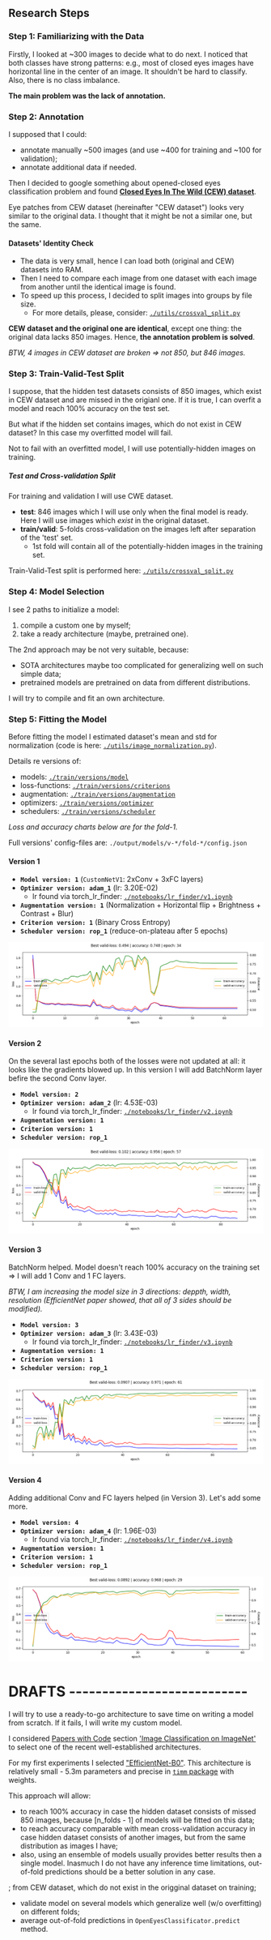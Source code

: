 ## Research Steps
### Step 1: Familiarizing  with the Data
Firstly, I looked at ~300 images to decide what to do next.
I noticed that both classes have strong patterns: e.g., most of closed eyes
images have horizontal line in the center of an image. It shouldn't be hard to classify.
Also, there is no class imbalance. 

**The main problem was the lack of annotation.**

### Step 2: Annotation
I supposed that I could:
* annotate manually ~500 images (and use ~400 for training and ~100 for validation);
* annotate additional data if needed.

Then I decided to google something about opened-closed eyes classification problem and found
[**Closed Eyes In The Wild (CEW) dataset**](http://parnec.nuaa.edu.cn/_upload/tpl/02/db/731/template731/pages/xtan/ClosedEyeDatabases.html).

Eye patches from CEW dataset (hereinafter "CEW dataset") looks very similar to the original data.
I thought that it might be not a similar one, but the same.

#### Datasets' Identity Check
* The data is very small, hence I can load both (original and CEW) datasets into RAM.
* Then I need to compare each image from one dataset with each image from another 
  until the identical image is found.
* To speed up this process, I decided to split images into groups by file size. 
  * For more details, please, consider: [`./utils/crossval_split.py`](./utils/crossval_split.py)

**CEW dataset and the original one are identical**,
except one thing: the original data lacks 850 images. Hence, **the annotation problem is solved**.

*BTW, 4 images in CEW dataset are broken => not 850, but 846 images.*

### Step 3: Train-Valid-Test Split
I suppose, that the hidden test datasets consists of 850 images, which exist in CEW dataset
and are missed in the origianl one. If it is true, I can overfit a model and reach 100% accuracy on the test set.

But what if the hidden set contains images, which do not exist in CEW dataset?
In this case my overfitted model will fail.

Not to fail with an overfitted model, I will use potentially-hidden images on training.
  
##### Test and Cross-validation Split
For training and validation I will use CWE dataset.
* **test**: 846 images which I will use only when the final model is ready.
  Here I will use images which *exist* in the original dataset.
* **train/valid**: 5-folds cross-validation on the images left after separation of the 'test' set.
  * 1st fold will contain all of the potentially-hidden images in the training set.
  
Train-Valid-Test split is performed here: [`./utils/crossval_split.py`](./utils/crossval_split.py)

### Step 4: Model Selection
I see 2 paths to initialize a model:
1) compile a custom one by myself;
2) take a ready architecture (maybe, pretrained one).

The 2nd approach may be not very suitable, because:
* SOTA architectures maybe too complicated for generalizing well on such simple data;
* pretrained models are pretrained on data from different distributions.

I will try to compile and fit an own architecture.

### Step 5: Fitting the Model
Before fitting the model I estimated dataset's mean and std for normalization
(code is here: [`./utils/image_normalization.py`](`./utils/image_normalization.py`)).

Details re versions of:
* models: [`./train/versions/model`](`./train/versions/model`)
* loss-functions: [`./train/versions/criterions`](`./train/versions/criterion`)
* augmentation: [`./train/versions/augmentation`](`./train/versions/augmentation`)
* optimizers: [`./train/versions/optimizer`](`./train/versions/optimizer`)
* schedulers: [`./train/versions/scheduler`](`./train/versions/scheduler`)

*Loss and accuracy charts below are for the fold-1.*

Full versions' config-files are: `./output/models/v-*/fold-*/config.json`

#### Version 1
* **`Model version: 1`** (`CustomNetV1`: 2xConv + 3xFC layers)
* **`Optimizer version: adam_1`** (lr: 3.20E-02)
  * lr found via torch_lr_finder: [`./notebooks/lr_finder/v1.ipynb`](`./notebooks/lr_finder/v1.ipynb`)
* **`Augmentation version: 1`** (Normalization + Horizontal flip + Brightness + Contrast + Blur)
* **`Criterion version: 1`** (Binary Cross Entropy)
* **`Scheduler version: rop_1`** (reduce-on-plateau after 5 epochs)

![v1](./output/models/v-1/fold-1/progress.png)

#### Version 2
On the several last epochs both of the  losses were not updated at all:
it looks like the gradients blowed up.
In this version I will add BatchNorm layer befire the second Conv layer.

* **`Model version: 2`**
* **`Optimizer version: adam_2`** (lr: 4.53E-03)
  * lr found via torch_lr_finder: [`./notebooks/lr_finder/v2.ipynb`](`./notebooks/lr_finder/v2.ipynb`)
* **`Augmentation version: 1`**
* **`Criterion version: 1`**
* **`Scheduler version: rop_1`**

![v2](./output/models/v-2/fold-1/progress.png)

#### Version 3
BatchNorm helped. Model doesn't reach 100% accuracy on the training set =>
I will add 1 Conv and 1 FC layers.

*BTW, I am increasing the model size in 3 directions: deppth, width, resolution
(EfficientNet paper showed, that all of 3 sides should be modified).*

* **`Model version: 3`**
* **`Optimizer version: adam_3`** (lr: 3.43E-03)
  * lr found via torch_lr_finder: [`./notebooks/lr_finder/v3.ipynb`](`./notebooks/lr_finder/v3.ipynb`)
* **`Augmentation version: 1`**
* **`Criterion version: 1`**
* **`Scheduler version: rop_1`**

![v3](./output/models/v-3/fold-1/progress.png)

#### Version 4
Adding additional Conv and FC layers helped (in Version 3). Let's add some more.

* **`Model version: 4`**
* **`Optimizer version: adam_4`** (lr: 1.96E-03)
  * lr found via torch_lr_finder: [`./notebooks/lr_finder/v4.ipynb`](`./notebooks/lr_finder/v4.ipynb`)
* **`Augmentation version: 1`**
* **`Criterion version: 1`**
* **`Scheduler version: rop_1`**

![v4](./output/models/v-4/fold-1/progress.png)




# DRAFTS ---------------------------
I will try to use a ready-to-go architecture to save time on writing a model from scratch.
If it fails, I will write my custom model.

I considered [Papers with Code](https://paperswithcode.com/)
section ['Image Classification on ImageNet'](https://paperswithcode.com/sota/image-classification-on-imagenet)
to select one of the recent well-established architectures.

For my first experiments I selected ["EfficientNet-B0"](https://arxiv.org/abs/2003.08237).
This architecture is relatively small - 5.3m parameters and
precise in [`timm` package](https://rwightman.github.io/pytorch-image-models/) with weights.  


This approach will allow:
* to reach 100% accuracy in case the hidden dataset consists of missed 850 images,
  because [n_folds - 1] of models will be fitted on this data;
* to reach accuracy comparable with mean cross-validation accuracy in case hidden dataset consists of 
  another images, but from the same distribution as images I have;
* also, using an ensemble of models usually provides better results then a single model.
  Inasmuch I do not have any inference time limitations,
  out-of-fold predictions should be a better solution in any case.
  
; from CEW dataset, which do not exist in the origginal dataset on training;
* validate model on  several models which generalize well (w/o overfitting) on different folds;
* average out-of-fold predictions in `OpenEyesClassificator.predict` method.